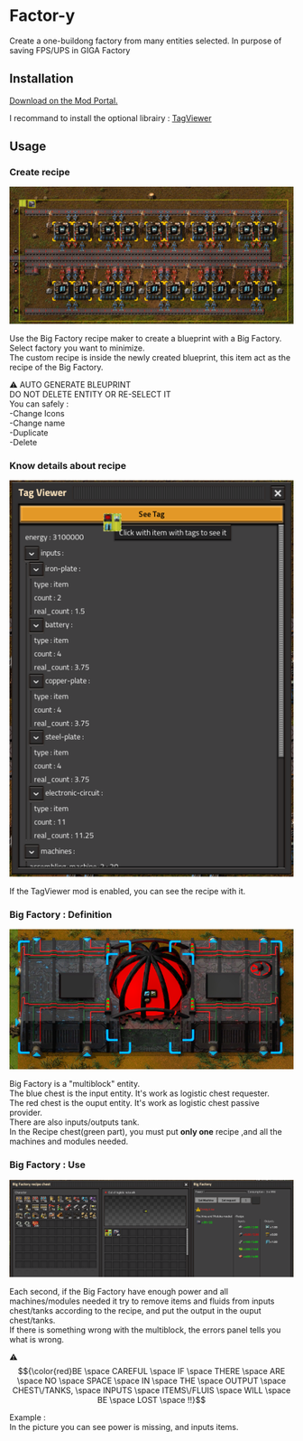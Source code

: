 # Factor-y

Create a one-buildong factory from many entities selected. In purpose of saving FPS/UPS in GIGA Factory

## Installation

[Download on the Mod Portal.](https://mods.factorio.com/mod/Factor-y)

I recommand to install the optional librairy : [TagViewer](https://mods.factorio.com/mod/TagViewer)

## Usage

### Create recipe
![](graphics/gui/recipe_creation.png)

Use the Big Factory recipe maker to create a blueprint with a Big Factory.\
Select factory you want to minimize.\
The custom recipe is inside the newly created blueprint, this item act as the recipe of the Big Factory.

:warning: AUTO GENERATE BLEUPRINT\
      DO NOT DELETE ENTITY OR RE-SELECT IT\
      You can safely :\
            -Change Icons\
            -Change name\
            -Duplicate\
            -Delete


### Know details about recipe
![](graphics/gui/see_tags.png)

If the TagViewer mod is enabled, you can see the recipe with it.


### Big Factory : Definition
![](graphics/gui/def_machine.png)

Big Factory is a "multiblock" entity.\
The blue chest is the input entity. It's work as logistic chest requester.\
The red chest is the ouput entity. It's work as logistic chest passive provider.\
There are also inputs/outputs tank.\
In the Recipe chest(green part), you must put **only one** recipe ,and all the machines and modules needed.

### Big Factory : Use
![](graphics/gui/machine_gui.png)

Each second, if the Big Factory have enough power and all machines/modules needed it try to remove items and fluids from inputs chest/tanks according to the recipe, and put the output in the ouput chest/tanks.\
If there is something wrong with the multiblock, the errors panel tells you what is wrong.

 :warning: $${\color{red}BE \space CAREFUL \space IF \space THERE \space ARE \space NO \space SPACE \space IN \space THE \space OUTPUT \space CHEST\/TANKS, \space INPUTS \space ITEMS\/FLUIS \space WILL \space BE \space LOST \space !!}$$

Example :\
      In the picture you can see power is missing, and inputs items.
